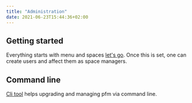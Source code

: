 ```yaml
---
title: "Administration"
date: 2021-06-23T15:44:36+02:00
---
```


## Getting started

Everything starts with menu and spaces [let's go](./getting_started).
Once this is set, one can create users and affect them as space managers.

## Command line

[Cli tool](./cli) helps upgrading and managing pfm via command line.
